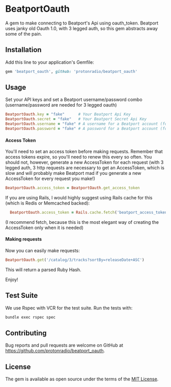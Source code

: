 # BeatportOauth

A gem to make connecting to Beatport's Api using oauth_token.
Beatport uses janky old Oauth 1.0, with 3 legged auth, so this gem
abstracts away some of the pain.

## Installation

Add this line to your application's Gemfile:

```ruby
gem 'beatport_oauth', github: 'protonradio/beatport_oauth'
```


## Usage

Set your API keys and set a Beatport username/password combo (username/password
  are needed for 3 legged oauth)

```ruby
BeatportOauth.key = "fake"      # Your Beatport Api Key
BeatportOauth.secret = "fake"   # Your Beatport Secret Api Key
BeatportOauth.username = "fake" # A username for a Beatport account (for 3 legged auth)
BeatportOauth.password = "fake" # A password for a Beatport account (for 3 legged auth)
```

#### Access Token

You'll need to set an access token before making requests.  Remember that
access tokens expire, so you'll need to renew this every so often.  You should
not, however, generate a new AccessToken for each request (with 3 legged auth,
  3 http requests are necessary to get an AccessToken, which is slow and will
  probably make Beatport mad if you generate a new AccessToken for every request you make!)

```ruby
BeatportOauth.access_token = BeatportOauth.get_access_token
```

If you are using Rails, I would highly suggest using Rails cache for this (which is
  Redis or Memcached backed):

```ruby
  BeatportOauth.access_token = Rails.cache.fetch('beatport_access_token', expires_in: 1.hour) { BeatportOauth.get_access_token }
```
(I recommend fetch, because this is the most elegant way of creating the AccessToken
  only when it is needed)

#### Making requests

Now you can easily make requests:

```ruby
BeatportOauth.get('/catalog/3/tracks?sortBy=releaseDate+ASC')
```

This will return a parsed Ruby Hash.

Enjoy!


## Test Suite

We use Rspec with VCR for the test suite.
Run the tests with:

```bash
bundle exec rspec spec
```


## Contributing

Bug reports and pull requests are welcome on GitHub at https://github.com/protonradio/beatport_oauth.


## License

The gem is available as open source under the terms of the [MIT License](http://opensource.org/licenses/MIT).
